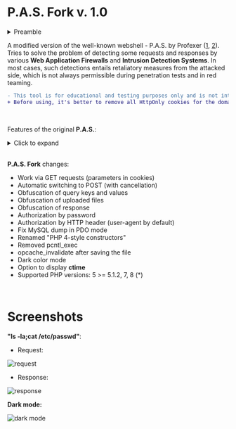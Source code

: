 # P.A.S. Fork v. 1.0
<details>
  <summary>Preamble</summary>
<br/>
  
>For improvements, was chosen a ready-made and well-tested webshell with a GUI interface.
**WSO2** is obsolete and requires significant improvements. **b374k** is too overloaded with unnecessary functionality. **P.A.S.** by with its structure and design, fit perfectly.
Although the author stopped supporting his product, I did not dare to release a modification with a further version number (the cobbler should stick to his last). Therefore, I offer my respect to @profexer and I hope that he will continue his wonderful work someday...

<br/>
</details>

A modified version of the well-known webshell - P.A.S. by Profexer ([1](https://github.com/winstrool/pas-4.1.1b_source_code), [2](https://github.com/wordfence/grizzly/tree/master/pas-4.1.1b)). Tries to solve the problem of detecting some requests and responses by various **Web Application Firewalls** and **Intrusion Detection Systems**. In most cases, such detections entails retaliatory measures from the attacked side, which is not always permissible during penetration tests and in red teaming.

```diff
- This tool is for educational and testing purposes only and is not intended to be put into practise unless you have authorised access to the system
+ Before using, it's better to remove all HttpOnly cookies for the domain
```

<br/>

Features of the original **P.A.S.**:
<details>
  <summary>Click to expand</summary>
  
## **General**

* Works on PHP >= 4.1.0
* Doesn't use PHP sessions or store any data on a server
* Uses asynchronous requests like a AJAX
* Can use POST or GET request method
* Can obfuscate requests
* Can work in custom environment (aka SUID mode)
* Supports 22 different charsets
* Encrypts the source code with your key (password) at download
* Resulting file doesn't contain encryption key (password) in any form
* Has stealth mode
* Working with different tasks without reload page and losing data
* Can be switched from fixed to flexible view
* Keyboard-only compatibility
* Has message log
* Shows server time

## **File Manager**

* Can upload several files at once
* Can create file, directory, symbolic and hard link
* Can change files properties (path, modified date, permission, owner, group)
* Can download files
* Can delete files
* Has files buffer:
  * mark, unmark, show marked files;
  * copy, move files from buffer to the current dir;
  * download files from buffer;
  * clear buffer;
* Can search files:
  * in several paths;
  * with limited depth;
  * by name with wildcard and case-sensitive options;
  * by type (file, directory);
  * by mode (readable, writable, full access);
  * with SUID attribute;
  * by owner IDs with definition of intervals;
  * by group IDs with definition of intervals;
  * by created date with definition of intervals;
  * by modified date with definition of intervals;
  * by size with definition of intervals;
  * by specified text with regex and case-sensitive options;
* Can save file with specified end of line
* Fast change properties, download and delete specified file
* Has breadcrumbs
* Click on extension cell to copy file name
* Press **ESC** to close current dialog
* Press **Alt+T** to switch between opened dialogs

## **SQL Client**

* DB support:
  * MySQL (mysql, mysqli, PDO)
  * MSSQL (mssql, sqlsrv, PDO, PDO SQLSRV, PDO DBLIB, PDO ODBC)
  * PgSQL (pg, PDO)
* Tree view of database schema
* Shows column data types
* Can show only selected columns data
* Can show tables row count
* Can reload single base/scheme/table schema
* Can dump multiple tables/schemes/bases
* Can dump only selected schemes/tables/columns
* Can dump to SQL or CSV format
* Has pagination for some database types

## **PHP Console**

* Isolates the results HTML code from the main page
* Can be switched from vertical to horizontal composition
* Press **Ctrl+Enter** to evaluate code

## **Terminal**

* Can execute commands via specified command processor
* Can execute commands via specified function
* Type **?** to show help
* Has command history:
  * type **history [N]** to show command history, where optional parameter N is number of last commands;
  * press **Up** & **Down** keys to navigate from command history;
  * type **![N]** to execute command, where N is:
     * ! to execute the last command;
     * N>0 to execute command #N from the command histroy;
     * N<0 to execute command #N from the end of the previous command;
* Can create system report (type **report ?** to more info)
* Can run Socks5 server:
  * throught Perl (type **socks5.perl** to more info);
  * throught Python (type **socks5.python** to more info);
* Can bind port:
  * throught Perl (type **bindport.perl** to more info);
  * throught Python (type **bindport.python** to more info);

* Can back connect:
  * throught Perl (type **backconnect.perl** to more info);
  * throught Python (type **backconnect.python** to more info);

* Type **cls** or **clear** or press **CTRL+L** to clear output
</details>

<br/>

**P.A.S. Fork** changes:

- Work via GET requests (parameters in cookies)
- Automatic switching to POST (with cancellation)
- Obfuscation of query keys and values
- Obfuscation of uploaded files
- Obfuscation of response
- Authorization by password
- Authorization by HTTP header (user-agent by default)
- Fix MySQL dump in PDO mode
- Renamed "PHP 4-style constructors"
- Removed pcntl_exec
- opcache_invalidate after saving the file
- Dark color mode
- Option to display **ctime**
- Supported PHP versions: 5 >= 5.1.2, 7, 8 (*)

<br/>

Screenshots
===========

**"ls -la;cat /etc/passwd"**:

* Request:

![request](https://i.imgur.com/24yso3q.png)

* Response:

![response](https://i.imgur.com/dfg880h.png)


**Dark mode:**

![dark mode](https://i.imgur.com/2mO7MLS.png)
